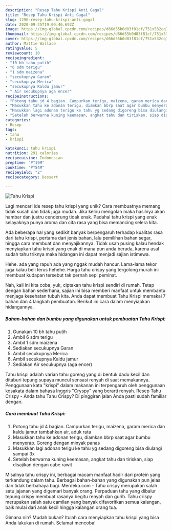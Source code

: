 ```yaml
---
description: "Resep Tahu Krispi Anti Gagal"
title: "Resep Tahu Krispi Anti Gagal"
slug: 1290-resep-tahu-krispi-anti-gagal
date: 2020-09-25T19:09:46.692Z
image: https://img-global.cpcdn.com/recipes/d66d55b0d83f81cf/751x532cq70/tahu-krispi-foto-resep-utama.jpg
thumbnail: https://img-global.cpcdn.com/recipes/d66d55b0d83f81cf/751x532cq70/tahu-krispi-foto-resep-utama.jpg
cover: https://img-global.cpcdn.com/recipes/d66d55b0d83f81cf/751x532cq70/tahu-krispi-foto-resep-utama.jpg
author: Mattie Wallace
ratingvalue: 5
reviewcount: 10
recipeingredient:
- "10 bh tahu putih"
- "6 sdm terigu"
- "1 sdm maizena"
- "secukupnya Garan"
- "secukupnya Merica"
- "secukupnya Kaldu jamur"
- " Air secukupnya aga encer"
recipeinstructions:
- "Potong tahu jd 4 bagian. Campurkan terigu, maizena, garam merica dan kaldu jamur tambahkan air, aduk rata"
- "Masukkan tahu ke adonan terigu, diamkan bbrp saat agar bumbu menyerap. Goreng dengan minyak panas"
- "Masukkan lagi adonan terigu ke tahu yg sedang digoreng bisa diulangi sampai 3x"
- "Setelah berwarna kuning keemasan, angkat tahu dan tiriskan, siap disajikan dengan cabe rawit"
categories:
- Resep
tags:
- tahu
- krispi

katakunci: tahu krispi 
nutrition: 291 calories
recipecuisine: Indonesian
preptime: "PT19M"
cooktime: "PT54M"
recipeyield: "2"
recipecategory: Dessert

---
```



![Tahu Krispi](https://img-global.cpcdn.com/recipes/d66d55b0d83f81cf/751x532cq70/tahu-krispi-foto-resep-utama.jpg)

Lagi mencari ide resep tahu krispi yang unik? Cara membuatnya memang tidak susah dan tidak juga mudah. Jika keliru mengolah maka hasilnya akan hambar dan justru cenderung tidak enak. Padahal tahu krispi yang enak selayaknya punya aroma dan cita rasa yang bisa memancing selera kita.

Ada beberapa hal yang sedikit banyak berpengaruh terhadap kualitas rasa dari tahu krispi, pertama dari jenis bahan, lalu pemilihan bahan segar, hingga cara membuat dan menyajikannya. Tidak usah pusing kalau hendak menyiapkan tahu krispi yang enak di mana pun anda berada, karena asal sudah tahu triknya maka hidangan ini dapat menjadi sajian istimewa.

Hehe. ada yang rapuh ada yang nggak mudah hancur. Lama-lama tekor juga kalau beli terus hehehe. Harga tahu crispy yang tergolong murah ini membuat kudapan tersebut tak pernah sepi peminat.


Nah, kali ini kita coba, yuk, ciptakan tahu krispi sendiri di rumah. Tetap dengan bahan sederhana, sajian ini bisa memberi manfaat untuk membantu menjaga kesehatan tubuh kita. Anda dapat membuat Tahu Krispi memakai 7 bahan dan 4 langkah pembuatan. Berikut ini cara dalam menyiapkan hidangannya.

<!--inarticleads1-->

##### Bahan-bahan dan bumbu yang digunakan untuk pembuatan Tahu Krispi:

1. Gunakan 10 bh tahu putih
1. Ambil 6 sdm terigu
1. Ambil 1 sdm maizena
1. Sediakan secukupnya Garan
1. Ambil secukupnya Merica
1. Ambil secukupnya Kaldu jamur
1. Sediakan  Air secukupnya (aga encer)


Tahu krispi adalah varian tahu goreng yang di bentuk dadu kecil dan ditaburi tepung supaya muncul sensasi renyah di saat memakannya. Penggunaan kata &#34;krispi&#34; dalam makanan ini terpengaruh oleh penggunaan kosakata dalam bahasa Inggris &#34;Cryspy&#34; yang berarti renyah. Resep Tahu Crispy - Anda tahu Tahu Crispy? Di pinggiran jalan Anda pasti sudah familiar dengan. 

<!--inarticleads2-->

##### Cara membuat Tahu Krispi:

1. Potong tahu jd 4 bagian. Campurkan terigu, maizena, garam merica dan kaldu jamur tambahkan air, aduk rata
1. Masukkan tahu ke adonan terigu, diamkan bbrp saat agar bumbu menyerap. Goreng dengan minyak panas
1. Masukkan lagi adonan terigu ke tahu yg sedang digoreng bisa diulangi sampai 3x
1. Setelah berwarna kuning keemasan, angkat tahu dan tiriskan, siap disajikan dengan cabe rawit


Misalnya tahu crispy ini, berbagai macam manfaat hadir dari protein yang terkandung dalam tahu. Berbagai bahan-bahan yang digunakan pun jelas dan tidak berbahaya bagi. Merdeka.com - Tahu crispy merupakan salah satu jajanan yang digemari banyak orang. Perpaduan tahu yang dibalur tepung crispy membuat rasanya begitu renyah dan gurih. Tahu crispy merupakan salah satu camilan yang banyak difavoritkan semua kalangan, baik mulai dari anak kecil hingga kalangan orang tua. 

Gimana nih? Mudah bukan? Itulah cara menyiapkan tahu krispi yang bisa Anda lakukan di rumah. Selamat mencoba!
